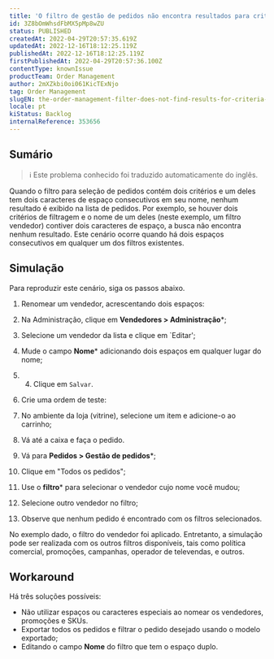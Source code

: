 ```yaml
---
title: 'O filtro de gestão de pedidos não encontra resultados para critérios que possuem espaços duplos no nome'
id: 3Z8bOmWhsdFbMX5pMp8wZU
status: PUBLISHED
createdAt: 2022-04-29T20:57:35.619Z
updatedAt: 2022-12-16T18:12:25.119Z
publishedAt: 2022-12-16T18:12:25.119Z
firstPublishedAt: 2022-04-29T20:57:36.100Z
contentType: knownIssue
productTeam: Order Management
author: 2mXZkbi0oi061KicTExNjo
tag: Order Management
slugEN: the-order-management-filter-does-not-find-results-for-criteria-that-have-double-spaces-in-the-name
locale: pt
kiStatus: Backlog
internalReference: 353656
---
```


## Sumário

>ℹ️ Este problema conhecido foi traduzido automaticamente do inglês.





Quando o filtro para seleção de pedidos contém dois critérios e um deles tem dois caracteres de espaço consecutivos em seu nome, nenhum resultado é exibido na lista de pedidos.
Por exemplo, se houver dois critérios de filtragem e o nome de um deles (neste exemplo, um filtro vendedor) contiver dois caracteres de espaço, a busca não encontra nenhum resultado.
Este cenário ocorre quando há dois espaços consecutivos em qualquer um dos filtros existentes.



## Simulação





Para reproduzir este cenário, siga os passos abaixo.

1. Renomear um vendedor, acrescentando dois espaços:

  1. Na Administração, clique em **Vendedores > Administração***;
  2. Selecione um vendedor da lista e clique em `Editar';
  3. Mude o campo **Nome*** adicionando dois espaços em qualquer lugar do nome;
  4. 4. Clique em `Salvar`.
2. Crie uma ordem de teste:

  1. No ambiente da loja (vitrine), selecione um item e adicione-o ao carrinho;
  2. Vá até a caixa e faça o pedido.
3. Vá para **Pedidos > Gestão de pedidos***;
4. Clique em "Todos os pedidos";
5. Use o **filtro*** para selecionar o vendedor cujo nome você mudou;
6. Selecione outro vendedor no filtro;
7. Observe que nenhum pedido é encontrado com os filtros selecionados.

No exemplo dado, o filtro do vendedor foi aplicado. Entretanto, a simulação pode ser realizada com os outros filtros disponíveis, tais como política comercial, promoções, campanhas, operador de televendas, e outros.



## Workaround





Há três soluções possíveis:

- Não utilizar espaços ou caracteres especiais ao nomear os vendedores, promoções e SKUs.
- Exportar todos os pedidos e filtrar o pedido desejado usando o modelo exportado;
- Editando o campo **Nome** do filtro que tem o espaço duplo.

